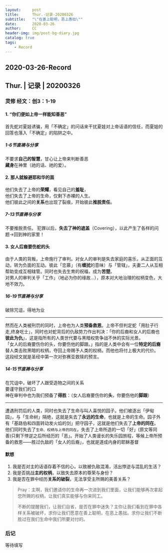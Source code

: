 ```yaml
---
layout:     post
title:      Thur.-记录-20200326
subtitle:   "\"在善上聪明，恶上愚拙\""
date:       2020-03-26
author:     CC
header-img: img/post-bg-diary.jpg
catalog: true
tags:
    - Record
---
```


## 2020-03-26-Record

## Thur. | 记录 | 20200326

### 灵修 经文：创3：1-19

#### 1. “你们便如上帝一样能知善恶”

首先蛇对夏娃诱骗，用「不确定」的问话来干扰夏娃对上帝话语的信任，而夏娃的回答也落入「不确定」的陷阱之中。

##### 1-6节直祷与分享

不要求**自己的智慧**，甘心让上帝来判断善恶  
**藏身**在神里（祂的话、祂的爱）。

#### 2. 那人就躲避耶和华的面

他们失去了上帝的**荣耀**，看见自己的**羞耻**，  
他们失去了上帝的生命，仅剩下赤裸的人生。  
他们彼此之间的**关系**也出现了裂痕，开始彼此**推脱责任**。

##### 7-13节直祷与分享

不要推脱责任。
犯罪以后，**失去了神的遮盖**（Covering），以此产生了各样的问题→回到神的家里！

#### 3. 女人后裔要伤蛇的头

由于人类的背叛，上帝施行了审判。对女人的审判是失去家庭的喜乐，从正面的互动，转为负面的互动。彼此「恋慕」（有**缠扰**的意味）与「管辖」，夫妻二人从互相帮助变成互相辖管。同时也失去生育的祝福，成为**苦楚**。  
对男人的审判关乎「工作」（地必为你的缘故…），原本对大地治理的权柄变色，大地不效力。

##### 16-19节直祷与分享

破除咒诅，得地为业

----

然而在人类被刑罚的同时，上帝也为人类**预备救恩**。上帝不但判定蛇「用肚子行走,终身吃士」，同时也对蛇背后的仇敌势力作出判决：「你的后裔和女人的后裔也**彼此为仇**」，这是指所有的人类世代要与黑暗权势争战不休的实际光景。  
「女人的后裔要伤你的头，你要伤他的脚跟。」指的是人类中会有一位**特定的后裔**替人类击败黑暗的权柄，夺回上帝赐予人类的权柄，而他也将付上极大的代价。  
这段经文就是圣经中第一次对弥赛亚救赎的预言。

##### 14-15节直祷与分享

在咒诅中，破坏了人跟受造物之间的关系  
要谨守我们的口  
神在审判中也为我们预备了**得胜**：（女人后裔要伤你的**头**，你要伤他的**脚跟**）

----

遭遇刑罚后的人类，同时也失去了生命与叫人喜悦的园子。他们被逐出「伊甸园」，与「生命树」隔绝，这就是失去了**永远的生命**，也就是上帝的生命。园子外有「基路伯和四面转动发火焰的剑」把守园子，这就是他们失去了**上帝的同在**。  
他们同时失去了`生命、权柄与上帝的同在`，失去了上帝所造的一切「好」(原文等同善)只剩下悖逆之后所经历的「恶」。开始了人类谩长的失乐园旅程，等候上帝所预备的救恩——胜过仇敌的「女人的后裔」，也就是道成内身的耶稣基督

#### 默想

1. 我是否对主的话语存着不信的心，以致被仇敌混淆，活出悖逆与混乱的生活？
2. 我是否挑战**主的权柄**，以致失去原本的尊荣与身份？
3. 我是否在罪中经历**关系的破裂**，无法享受主所赐的美善关系？

> Pray：主啊，我们邀请你的生命再一次进到我们里面，让我们能够再次拿起您所赐的权柄，让我们真实能够与你来同工。
>  
> 不断的提醒我们，让我们自省，是否在罪中迷失？主你让我们看到在罪中各样关系被破坏，求你让我们愿意在善上聪明，在恶上愚拙。求你让我们不断胜过在我们生命中我们所要对付的。

### 后记

等待填写
